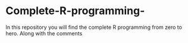 # Complete-R-programming-
In this repository you will find the complete R programming from zero to hero. Along with the comments
